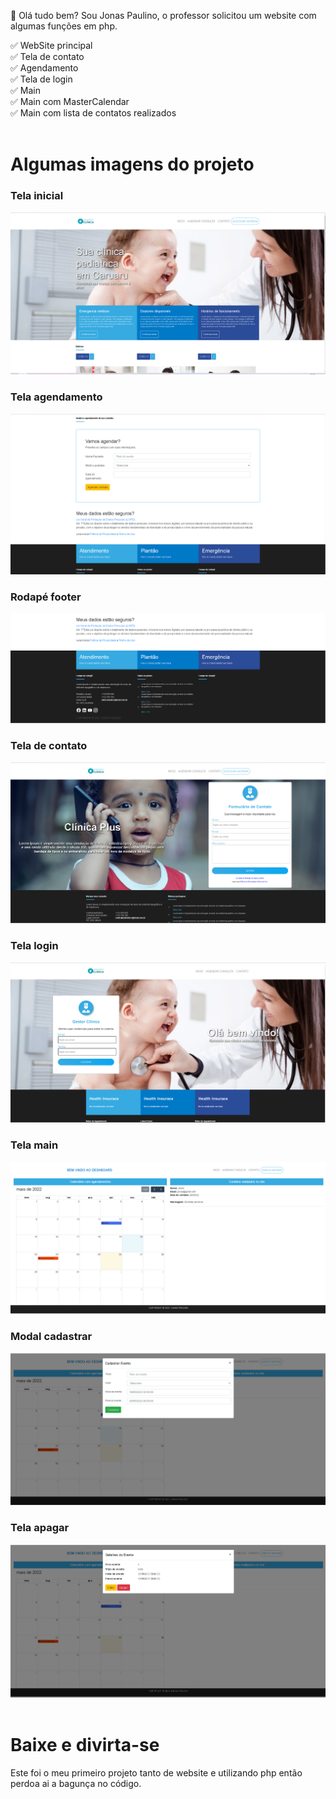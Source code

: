 👋 Olá tudo bem? Sou Jonas Paulino, o professor solicitou um website com algumas funções em php.

✅ WebSite principal <br>
✅ Tela de contato <br>
✅ Agendamento <br>
✅ Tela de login <br>
✅ Main <br>
✅ Main com MasterCalendar <br>
✅ Main com lista de contatos realizados <br><br>

<h1>Algumas imagens do projeto</h1>
<h3>Tela inicial</h3>
<img src="./assets/img/tela_inicial.PNG"> <br>
<h3>Tela agendamento</h3>
<img src="./assets/img/agendamento.PNG"> <br>
<h3>Rodapé footer</h3>
<img src="./assets/img/rodape.PNG"><br>
<h3>Tela de contato</h3>
<img src="./assets/img/contato.PNG"><br>
<h3>Tela login</h3>
<img src="./assets/img/login.PNG"><br>
<h3>Tela main</h3>
<img src="./assets/img/main.PNG"><br>
<h3>Modal cadastrar</h3>
<img src="./assets/img/modal_cadastro.PNG"><br>
<h3>Tela apagar</h3>
<img src="./assets/img/modal_apagar.PNG"><br>

<br/>
<h1>Baixe e divirta-se</h1>
<p>Este foi o meu primeiro projeto tanto de website e utilizando php então perdoa ai a bagunça no código.</p>